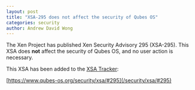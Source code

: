 ```yaml
---
layout: post
title: "XSA-295 does not affect the security of Qubes OS"
categories: security
author: Andrew David Wong
---
```


The Xen Project has published Xen Security Advisory 295 (XSA-295).
This XSA does **not** affect the security of Qubes OS, and no user
action is necessary.

This XSA has been added to the [XSA Tracker]:

[https://www.qubes-os.org/security/xsa/#295](/security/xsa/#295)


[XSA Tracker]: /security/xsa/

